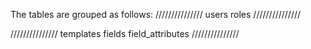 The tables are grouped as follows:
///////////////
users
roles
///////////////

///////////////
templates
fields
field_attributes
///////////////